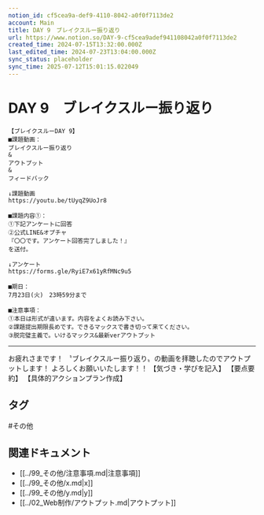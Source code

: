 ```yaml
---
notion_id: cf5cea9a-def9-4110-8042-a0f0f7113de2
account: Main
title: DAY 9　ブレイクスルー振り返り
url: https://www.notion.so/DAY-9-cf5cea9adef941108042a0f0f7113de2
created_time: 2024-07-15T13:32:00.000Z
last_edited_time: 2024-07-23T13:04:00.000Z
sync_status: placeholder
sync_time: 2025-07-12T15:01:15.022049
---
```

# DAY 9　ブレイクスルー振り返り

```plain text
【ブレイクスルーDAY 9】
■課題動画：
ブレイクスルー振り返り
&
アウトプット
&
フィードバック

↓課題動画
https://youtu.be/tUyqZ9UoJr8

■課題内容①：
①下記アンケートに回答
②公式LINE&オプチャ
『〇〇です。アンケート回答完了しました！』
を送付。

↓アンケート
https://forms.gle/RyiE7x61yRfMNc9u5

■期日：
7月23日(火)　23時59分まで

■注意事項：
①本日は形式が違います。内容をよくお読み下さい。
②課題提出期限長めです。できるマックスで書き切って来てください。
③脱完璧主義で。いけるマックス&最新verアウトプット
```
---
お疲れさまです！
〝ブレイクスルー振り返り〟の動画を拝聴したのでアウトプットします！
よろしくお願いいたします！！
【気づき・学びを記入】
【要点要約】
【具体的アクションプラン作成】

## タグ

#その他 

## 関連ドキュメント

- [[../99_その他/注意事項.md|注意事項]]
- [[../99_その他/x.md|x]]
- [[../99_その他/y.md|y]]
- [[../02_Web制作/アウトプット.md|アウトプット]]
